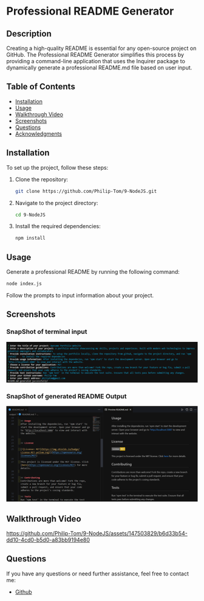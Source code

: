 # Professional README Generator

## Description

Creating a high-quality README is essential for any open-source project on GitHub. The Professional README Generator simplifies this process by providing a command-line application that uses the Inquirer package to dynamically generate a professional README.md file based on user input.

## Table of Contents

- [Installation](#installation)
- [Usage](#usage)
- [Walkthrough Video](#walkthrough-video)
- [Screenshots](#screenshots)
- [Questions](#questions)
- [Acknowledgments](#acknowledgments)

## Installation

To set up the project, follow these steps:

1. Clone the repository:

    ```bash
    git clone https://github.com/Philip-Tom/9-NodeJS.git
    ```

2. Navigate to the project directory:

    ```bash
    cd 9-NodeJS
    ```

3. Install the required dependencies:

    ```bash
    npm install
    ```

## Usage

Generate a professional README by running the following command:

```bash
node index.js
```

Follow the prompts to input information about your project.

## Screenshots

### SnapShot of terminal input
![Questions](assets/questions.png)

### SnapShot of generated README Output
![Output](assets/preview.png)

## Walkthrough Video

https://github.com/Philip-Tom/9-NodeJS/assets/147503829/b6d33b54-dd10-4cd0-b5d0-a83bb9194e80




## Questions
If you have any questions or need further assistance, feel free to contact me:

 - [Github](https://github.com/Philip-Tom)

